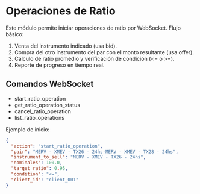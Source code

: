 # Operaciones de Ratio

Este módulo permite iniciar operaciones de ratio por WebSocket. Flujo básico:

1. Venta del instrumento indicado (usa bid).
2. Compra del otro instrumento del par con el monto resultante (usa offer).
3. Cálculo de ratio promedio y verificación de condición (<= o >=).
4. Reporte de progreso en tiempo real.

## Comandos WebSocket

- start_ratio_operation
- get_ratio_operation_status
- cancel_ratio_operation
- list_ratio_operations

Ejemplo de inicio:

```json
{
  "action": "start_ratio_operation",
  "pair": "MERV - XMEV - TX26 - 24hs-MERV - XMEV - TX28 - 24hs",
  "instrument_to_sell": "MERV - XMEV - TX26 - 24hs",
  "nominales": 100.0,
  "target_ratio": 0.95,
  "condition": "<=",
  "client_id": "client_001"
}
```




